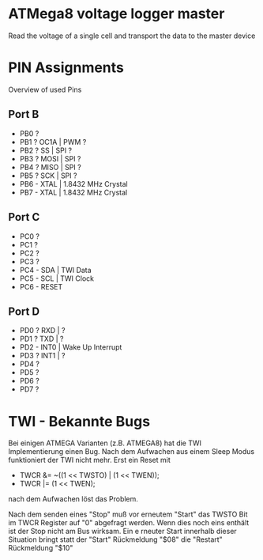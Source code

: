 # ATMega8 voltage logger master
Read the voltage of a single cell and transport the data to the master device
 
# PIN Assignments
Overview of used Pins
 
## Port B
- PB0 ?
- PB1 ? OC1A    | PWM ?
- PB2 ? SS      | SPI ?
- PB3 ? MOSI    | SPI ?
- PB4 ? MISO    | SPI ?
- PB5 ? SCK     | SPI ?
- PB6 - XTAL    | 1.8432 MHz Crystal
- PB7 - XTAL    | 1.8432 MHz Crystal

## Port C
- PC0 ?
- PC1 ?
- PC2 ?
- PC3 ?
- PC4 - SDA   | TWI Data
- PC5 - SCL   | TWI Clock
- PC6 - RESET

## Port D
- PD0 ? RXD   | ?
- PD1 ? TXD   | ?
- PD2 - INT0  | Wake Up Interrupt
- PD3 ? INT1  | ?
- PD4 ?
- PD5 ?
- PD6 ?
- PD7 ?
 
# TWI - Bekannte Bugs
Bei einigen ATMEGA Varianten (z.B. ATMEGA8) hat die TWI Implementierung einen Bug. Nach dem Aufwachen aus einem Sleep Modus funktioniert der TWI nicht mehr. Erst ein Reset mit
 
- TWCR &= ~((1 << TWSTO) | (1 << TWEN));
- TWCR |= (1 << TWEN);

nach dem Aufwachen löst das Problem.
 
Nach dem senden eines "Stop" muß vor erneutem "Start" das TWSTO Bit im TWCR Register auf "0" abgefragt werden. Wenn dies noch eins enthält ist der Stop nicht am Bus wirksam. Ein e    rneuter Start innerhalb dieser Situation bringt statt der "Start" Rückmeldung "$08" die "Restart" Rückmeldung "$10"